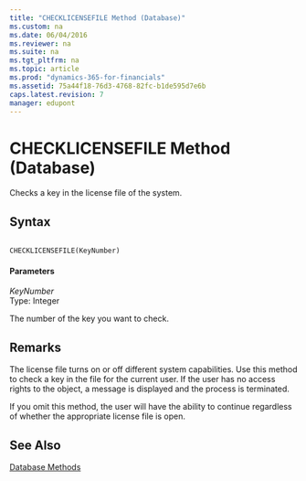 ```yaml
---
title: "CHECKLICENSEFILE Method (Database)"
ms.custom: na
ms.date: 06/04/2016
ms.reviewer: na
ms.suite: na
ms.tgt_pltfrm: na
ms.topic: article
ms.prod: "dynamics-365-for-financials"
ms.assetid: 75a44f18-76d3-4768-82fc-b1de595d7e6b
caps.latest.revision: 7
manager: edupont
---
```

# CHECKLICENSEFILE Method (Database)
Checks a key in the license file of the system.  
  
## Syntax  
  
```  
  
CHECKLICENSEFILE(KeyNumber)  
```  
  
#### Parameters  
 *KeyNumber*  
 Type: Integer  
  
 The number of the key you want to check.  
  
## Remarks  
 The license file turns on or off different system capabilities. Use this method to check a key in the file for the current user. If the user has no access rights to the object, a message is displayed and the process is terminated.  
  
 If you omit this method, the user will have the ability to continue regardless of whether the appropriate license file is open.  
  
## See Also  
 [Database Methods](devenv-database-methods.md)